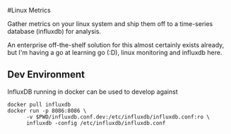 #Linux Metrics

Gather metrics on your linux system and ship them off to a time-series database (influxdb) for analysis.

An enterprise off-the-shelf solution for this almost certainly exists already, but I'm having a go at learning go (:D), linux monitoring and influxdb here.

## Dev Environment
InfluxDB running in docker can be used to develop against

```
docker pull influxdb
docker run -p 8086:8086 \
      -v $PWD/influxdb.conf.dev:/etc/influxdb/influxdb.conf:ro \
      influxdb -config /etc/influxdb/influxdb.conf
```
